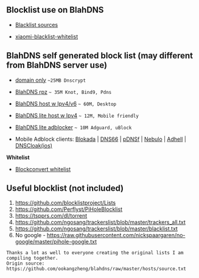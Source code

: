 ## Blocklist use on BlahDNS

* [Blacklist sources](https://github.com/ookangzheng/blahdns/raw/master/hosts/source.txt)

* [xiaomi-blacklist-whitelist](https://gist.github.com/232057d3562bffc31daa7739dfdb4469)

## BlahDNS self generated block list (may different from BlahDNS server use)

* [domain only](https://oooo.b-cdn.net/blahdns/blahdns_domains.txt) `~25MB Dnscrypt`

* [BlahDNS rpz](https://oooo.b-cdn.net/blahdns/blahdns_rpz.txt) `~ 35M Knot, Bind9, Pdns`

* [BlahDNS host w Ipv4/v6](https://oooo.b-cdn.net/blahdns/blahdns_hosts.txt) `~ 60M, Desktop`

* [BlahDNS lite host w Ipv4](https://oooo.b-cdn.net/blahdns/lite_host.txt) `~ 12M, Mobile friendly`

* [BlahDNS lite adblocker](https://oooo.b-cdn.net/blahdns/lite_adblocker.txt) `~ 10M Adguard, uBlock`

* Mobile Adblock clients: [Blokada](https://github.com/blokadaorg/blokada) | [DNS66](https://github.com/julian-klode/dns66) | [pDNSf](https://zenz-solutions.de/personaldnsfilter) | [Nebulo](https://play.google.com/store/apps/details?id=com.frostnerd.smokescreen&hl=en_US) | [Adhell](https://play.google.com/store/apps/details?id=com.getadhell.androidapp&hl=en_US) | [DNSCloak(ios)](https://apps.apple.com/us/app/dnscloak-secure-dns-client/id1452162351)

**Whitelist**

* [Blockconvert whitelist](https://raw.githubusercontent.com/mkb2091/blockconvert/master/output/whitelist_domains.txt)

## Useful blocklist (not included) 
1. https://github.com/blocklistproject/Lists
2. https://github.com/Perflyst/PiHoleBlocklist
3. https://tspprs.com/dl/torrent
4. https://github.com/ngosang/trackerslist/blob/master/trackers_all.txt
5. https://github.com/ngosang/trackerslist/blob/master/blacklist.txt
6. No google - https://raw.githubusercontent.com/nickspaargaren/no-google/master/pihole-google.txt

```
Thanks a lot as well to everyone creating the original lists I am compiling together.
Origin source: https://github.com/ookangzheng/blahdns/raw/master/hosts/source.txt
```
